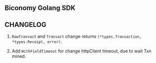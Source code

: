 ## Biconomy Golang SDK

## CHANGELOG

1. `RawTransact` and `Transact` change returns `(*types.Transaction, *types.Receipt, error)`.

2. Add `WithFieldTimeout` for change httpClient timeout, due to wait Txn mined.
